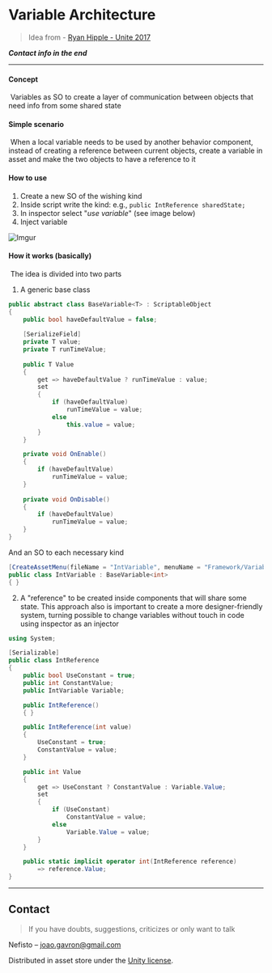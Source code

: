 # Variable Architecture

> Idea from - [Ryan Hipple - Unite 2017](https://www.youtube.com/watch?v=raQ3iHhE_Kk&t=2713s)

***Contact info in the end***

---

#### Concept

​	Variables as SO to create a layer of communication between objects that need info from some shared state

#### Simple scenario

​	When a local variable needs to be used by another behavior component, instead of creating a reference between current objects, create a variable in asset and make the two objects to have a reference to it

#### How to use

1. Create a new SO of the wishing kind
2. Inside script write the kind: e.g., `public IntReference sharedState;` 
3. In inspector select "*use variable*" (see image below)
4. Inject variable

![Imgur](https://i.imgur.com/bBUb3VH.png)

#### How it works (basically)

​	The idea is divided into two parts

1. A generic base class

```c#
public abstract class BaseVariable<T> : ScriptableObject
{
    public bool haveDefaultValue = false;
    
    [SerializeField]
    private T value;
    private T runTimeValue;
    
    public T Value
    {
        get => haveDefaultValue ? runTimeValue : value;
        set
        {
            if (haveDefaultValue)
                runTimeValue = value;
            else
                this.value = value;
        }
    }

    private void OnEnable()
    {
        if (haveDefaultValue)
            runTimeValue = value;
    }
    
    private void OnDisable()
    {
        if (haveDefaultValue)
            runTimeValue = value;
    }
}
```

And an SO to each necessary kind

```c#
[CreateAssetMenu(fileName = "IntVariable", menuName = "Framework/Variables/Int")]
public class IntVariable : BaseVariable<int>
{ }
```

2. A "reference" to be created inside components that will share some state. This approach also is important to create a more designer-friendly system, turning possible to change variables without touch in code using inspector as an injector

```c#
using System;

[Serializable]
public class IntReference
{
    public bool UseConstant = true;
    public int ConstantValue;
    public IntVariable Variable;

    public IntReference()
    { }

    public IntReference(int value)
    {
        UseConstant = true;
        ConstantValue = value;
    }

    public int Value
    {
        get => UseConstant ? ConstantValue : Variable.Value; 
        set
        {
            if (UseConstant)
                ConstantValue = value;
            else
                Variable.Value = value;
        }
    }

    public static implicit operator int(IntReference reference)
        => reference.Value;
}
```

---

## Contact

> If you have doubts, suggestions, criticizes or only want to talk

Nefisto – joao.gavron@gmail.com

Distributed in asset store under the [Unity license](https://unity3d.com/legal/as_terms?_ga=2.91212574.56628704.1591012418-1089589826.1583496471).